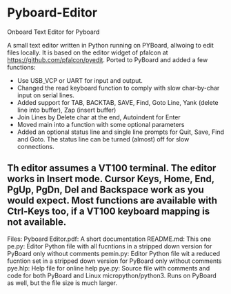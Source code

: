 # Pyboard-Editor
Onboard Text Editor for Pyboard

A small text editor written in Python running on PYBoard, allwoing to edit files locally. It is based on the editor widget of pfalcon at https://github.com/pfalcon/pyedit. Ported to PyBoard and added a few functions:

- Use USB_VCP or UART for input and output.
- Changed the read keyboard function to comply with slow char-by-char input on serial lines.
- Added support for TAB, BACKTAB, SAVE, Find, Goto Line, Yank (delete line into buffer), Zap (insert buffer)
- Join Lines by Delete char at the end, Autoindent for Enter
- Moved main into a function with some optional parameters
- Added an optional status line and single line prompts for Quit, Save, Find and Goto. The status line can be turned (almost) off for slow connections.

Th editor assumes a VT100 terminal. The editor works in Insert mode. Cursor Keys, Home, End, PgUp, PgDn, Del and Backspace work as you would expect. Most functions are available with Ctrl-Keys too, if a VT100 keyboard mapping is not available. 
----
Files:
Pyboard Editor.pdf: A short documentation
README.md: This one
pe.py: Editor Python file with all fucntions in a stripped down version for PyBoard only without comments
pemin.py: Editor Python file wit a reduced fucntion set in a stripped down version for PyBoard only without comments
pye.hlp: Help file for online help
pye.py: Source file with comments and code for both PyBoard and Linux micropython/python3. Runs on PyBoard as well, but the file size is much larger.
